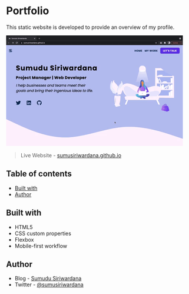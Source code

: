 # Portfolio

This static website is developed to provide an overview of my profile.

[![Screenshot](images/portfolio-screenshot.gif)][website]

> Live Website - [sumusiriwardana.github.io][website]

## Table of contents

- [Built with](#built-with)
- [Author](#author)

## Built with

- HTML5
- CSS custom properties
- Flexbox
- Mobile-first workflow

## Author

- Blog - [Sumudu Siriwardana][blog]
- Twitter - [@sumusiriwardana][twitter]

[website]: https://sumusiriwardana.github.io/
[blog]: https://sumudusiriwardana.hashnode.dev/
[twitter]: https://twitter.com/sumusiriwardana/

